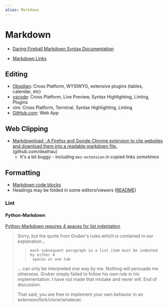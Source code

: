 ```yaml
---
alias: Markdown
---
```

# Markdown

- [Daring Fireball Markdown Syntax Documentation](https://daringfireball.net/projects/markdown/syntax)

- [Markdown Links](links.md)

## Editing

- [Obsidian](obsidian/README.md): Cross Platform, WYSIWYG, extensive plugins (tables, calendar, etc)
- [vscode](vscode.md): Cross Platform, Live Preview, Syntax Highlighting, Linting, Plugins
- vim: Cross Platform, Terminal, Syntax Highlighting, Linting
- [GitHub.com](https://github.com): Web App

## Web Clipping

- [Markdownload : A Firefox and Google Chrome extension to clip websites and download them into a readable markdown file.](https://github.com/deathau/markdownload) (github.com/deathau)
    - It's a bit buggy - including `moz-extension` in copied links *sometimes*

## Formatting

- [Markdown code blocks](markdown%20code%20blocks.md) 
- Headings may be folded in some editors/viewers ([README](obsidian/README.md))

### Lint


#### Python-Markdown

[Python-Markdown requires 4 spaces for list indentation](https://github.com/Python-Markdown/markdown/issues/1204)

> Sorry, but the quote from Gruber's rules which is contained in our
> explanation...
>
> >     each subsequent paragraph in a list item must be indented by either 4
> >      spaces or one tab
>
> ... can only be interpreted one way by me. Nothing will persuade me
> otherwise. Gruber simply failed to follow his own rule in his implementation.
> I have not made that mistake and never will. End of discussion.
>
> That said, you are free to implement your own behavior in an
> extension/fork/clone/whatever.


